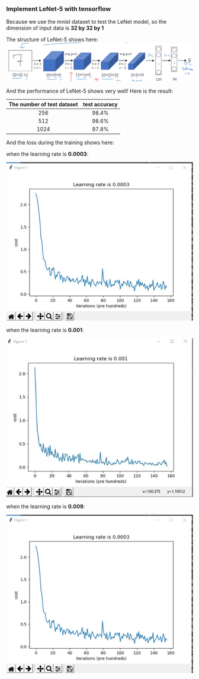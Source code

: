 ### Implement LeNet-5 with tensorflow

Because we use the mnist dataset to test the LeNet model, so the dimension of input data is **32 by 32 by 1**

The structure of LeNet-5 shows here:
![](https://github.com/RicardoZiTseng/Neural_Network_Models/blob/master/LeNet-5/Pictures/LeNet-5_structure.png)

And the performance of LeNet-5 shows very well!
Here is the result:

| The number of test dataset | test accuracy |
| :------------------------: | :-----------: |
|            256             |     98.4%     |
|            512             |     98.6%     |
|            1024            |     97.8%     |

And the loss during the training shows here:

when the learning rate is **0.0003**:

![](https://github.com/RicardoZiTseng/Neural_Network_Models/blob/master/LeNet-5/Pictures/learning_rate_2.jpg)

when the learning rate is **0.001**:

![](https://github.com/RicardoZiTseng/Neural_Network_Models/blob/master/LeNet-5/Pictures/learning_rate_3.jpg)

when the learning rate is **0.009**:

![](https://github.com/RicardoZiTseng/Neural_Network_Models/blob/master/LeNet-5/Pictures/learning_rate_2.jpg)
